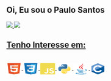 ## Oi, Eu sou o Paulo Santos
<div>
  <a href="https://github.com/Paulo-Ed">
  <img height="180em" src="https://github-readme-stats.vercel.app/api?username=Paulo-Ed&show_icons=true&theme=github_dark&include_all_commits=true&count_private=true"/>
  <img height="180em" src="https://github-readme-stats.vercel.app/api/top-langs/?username=Paulo-Ed&layout=compact&langs_count=7&theme=github_dark"/>
</div>

## Tenho Interesse em:

<div style="display: inline_block"><br>
  <img align="center" alt="Paulo-HTML" height="30" width="40" src="https://raw.githubusercontent.com/devicons/devicon/master/icons/html5/html5-original.svg">
  <img align="center" alt="Paulo-CSS" height="30" width="40" src="https://raw.githubusercontent.com/devicons/devicon/master/icons/css3/css3-original.svg">
  <img align="center" alt="Paulo-Js" height="30" width="40" src="https://raw.githubusercontent.com/devicons/devicon/master/icons/javascript/javascript-plain.svg">
  <img align="center" alt="Paulo-Python" height="30" width="40" src="https://raw.githubusercontent.com/devicons/devicon/master/icons/python/python-original.svg">
  <img align="center" alt="Paulo-Python" height="30" width="40" src="https://raw.githubusercontent.com/devicons/devicon/master/icons/java/java-original.svg">
  <img align="center" alt="Paulo-Python" height="30" width="40" src="https://raw.githubusercontent.com/devicons/devicon/master/icons/c/c-original.svg">
</div>
